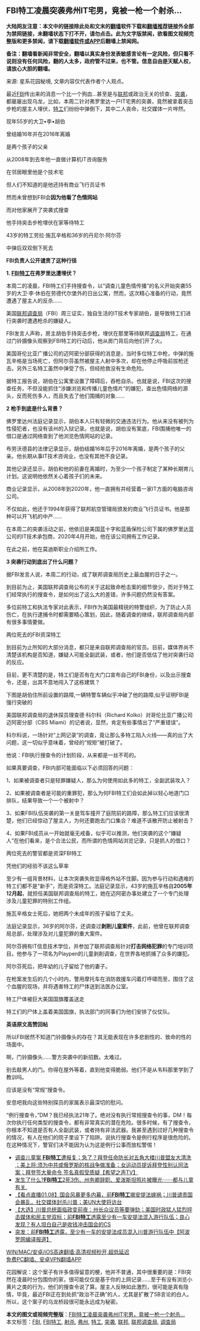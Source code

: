  <h2>FBI特工凌晨突袭弗州IT宅男，竟被一枪一个射杀…</h2> <p class="notice"><b>大陆网友注意：本文中的链接除此处和文末的<a href="https://github.com/bannedbook/fanqiang" >翻墙</a>软件下载和<a href="https://github.com/killgcd/justmysocks/blob/master/README.md">翻墙推荐</a>链接外全部为禁网链接，未翻墙状态下打不开，请勿点击。此为文字版禁闻，欲看图文视频完整版和更多禁闻，请下载<a href="https://github.com/bannedbook/fanqiang">翻墙软件或APP</a>后翻墙上禁闻网。</p><p>备注：翻墙看新闻非常安全，翻墙以真实身份发表敏感言论有一定风险，但只看不说则没有任何风险，翻的人太多，政府管不过来，也不管。信息自由是天赋人权，请放心大胆的翻墙。</b></p>  <div class="entry"> <p></p> <p>来源: 星系花园秘境, 文章内容仅代表作者个人观点。</p> <p>最近<a href="https://www.bannedbook.org/bnews/tag/fbi/" class="st_tag internal_tag" rel="tag" title="标签 FBI 下的日志">FBI</a>传出来的消息一个比一个狗血…甚至是与<a href="https://www.bannedbook.org/bnews/tag/%E8%81%94%E9%82%A6/" class="st_tag internal_tag" rel="tag" title="标签 联邦 下的日志">联邦</a>或政治无关的侦查、<a href="https://www.bannedbook.org/bnews/tag/%E7%AA%81%E8%A2%AD/" class="st_tag internal_tag" rel="tag" title="标签 突袭 下的日志">突袭</a>，都屡屡出现乌龙，比如，本周二针对弗罗里达一户IT宅男的突袭，竟然被拿着突击步枪的屋主人埋伏，<a href="https://www.bannedbook.org/bnews/tag/%e7%89%b9%e5%b7%a5/" class="st_tag internal_tag" rel="tag" title="标签 特工 下的日志">特工</a>们纷纷中弹倒下，其中二人丧命，社交媒体一片哗然。</p> <p>现年55岁的大卫•李•胡伯</p> <p>曾结婚16年并在2016年离婚</p> <p>是两个孩子的父亲</p> <p>从2008年到去年他一直做计算机IT咨询服务</p> <p>在邻居眼里他是个技术宅</p> <p>但人们不知道的是他还持有商业飞行员证书</p> <p>然而未曾想到FBI会<strong style="font-weight: 600;">因为他看了色情网站</strong></p> <p>而对他家展开了突袭式搜查</p> <p>他手持突击步枪埋伏在家等待特工</p> <p>43岁的特工劳拉·施瓦辛格和36岁的丹尼尔·阿尔芬</p> <p>中弹后双双倒下死去</p> <p><strong style="font-weight: 600;">FBI负责人公开谴责了这种行径</strong></p> <p></p> <p><strong>1. <a href="https://www.bannedbook.org/bnews/tag/fbi%e7%89%b9%e5%b7%a5/" class="st_tag internal_tag" rel="tag" title="标签 FBI特工 下的日志">FBI特工</a>在弗罗里达遭埋伏？</strong></p> <p>本周二的凌晨，FBI特工们手持搜查令，以“调查儿童色情传播”的名义开始突袭55岁的大卫·李·休伯在劳德代尔堡外的日出公寓，然而，这次精心准备的行动，竟然遭遇了屋主人的反杀……</p> <p></p> <p>美国<a href="https://www.bannedbook.org/bnews/tag/%e8%81%94%e9%82%a6%e8%b0%83%e6%9f%a5%e5%b1%80/" class="st_tag internal_tag" rel="tag" title="标签 联邦调查局 下的日志">联邦调查局</a>（FBI）周三证实，独自生活的IT技术专家胡伯，是导致特工们进行突袭时遭遇枪杀的嫌疑人。</p>  <p>FBI发言人声称，房主胡伯手持突击步枪，埋伏在那里等待联邦<a href="https://www.bannedbook.org/bnews/tag/%E8%B0%83%E6%9F%A5%E5%B1%80/" class="st_tag internal_tag" rel="tag" title="标签 调查局 下的日志">调查局</a>特工，在通过门铃摄像头观察到FBI特工的行动后，他从房门背后向他们开了火。</p> <p></p> <p>美国哥伦比亚广播公司的迈阿密分部获得的消息是，当时多位特工中枪，中弹的施瓦辛格是当场死亡，但阿尔芬虽然被屋主人射中多次，却在他停止呼吸前拔枪还击。另外三名特工虽然中弹受了伤，但经抢救没有生命危险。</p> <p>据特工报告说，胡伯在公寓里设置了障碍后，吞枪自杀。也就是说，FBI这次的搜查任务，不但没能抓住“涉嫌浏览和传播儿童色情片”的嫌犯，查出色情网络的源头，反而死伤多人，而且失去了他们围捕的对象……</p> <p><strong>2 枪手到底是什么背景？</strong></p> <p>佛罗里达州法庭记录显示，胡伯本人只有轻微的交通违法行为。他从来没有被列为性侵犯者，也没有该州的入狱记录。也就是说，胡伯没有案底，FBI围捕他唯一的借口是通过网络查到了他浏览色情网站的记录。</p> <p></p> <p>布劳沃德县的法律记录显示，胡伯结婚16年后于2016年离婚，是两个孩子的父亲。他长期从事IT技术咨询业，也没有其他不良记录。</p> <p></p> <p>其他记录还显示，胡伯和他的前妻在离婚时，为至少一个孩子制定了某种长期育儿计划。这说明他依然关心着孩子们的未来。</p> <p>商业记录显示，从2008年到2020年，他一直拥有并经营着一家IT方面的电脑咨询公司。</p> <p>不仅如此，他还于1994年获得了联邦航空管理局颁发的商业飞行员证书。他是那种可以开飞机的中产……</p> <p></p> <p>在本周二的突袭活动之前，他依旧是美国蓝十字和蓝盾保险公司下属的佛罗里达蓝公司的IT技术承包商，2020年4月开始，他在该公司拥有工作记录。</p> <p>在此之前，他在莫迪斯职业介绍所工作。</p> <p></p> <p><strong>3 突袭行动到底出了什么问题？</strong></p> <p>据FBI发言人说，本周二的行动，成了联邦调查局历史上最血腥的日子之一。</p> <p>到目前为止，美国联邦调查局公布的关于这起致命枪击案的细节很少，而对于特工们经常执行的搜查令，是如何出了这么大的差错，许多问题仍然没有答案。</p> <p></p>  <p>多位前特工和执法专家对此表示，FBI作为美国最精锐的特警组织，为了防止人员伤亡，在执行逮捕令时都需要精心策划，因此，随着调查的继续，联邦调查局内部有很多事情要做。</p> <p>两位死去的FBI资深特工<br /> </p> <p>到目前为止所知的大部分消息，都只是来自联邦调查局的官员。目前，媒体界尚不清楚该机构是否知道，嫌疑人可能全副武装，或者，他们是否低估了他对突袭行动的反应。</p> <p>目前，更不清楚的是，特工们是否有在大门口宣布自己的FBI身份，以及出示搜查令，还是，出其不意地闯入了这栋建筑？</p> <p>下图是胡伯住所前设置的路障,一辆特警车辆似乎冲破了他的路障,似乎证明FBI是强行突破的<br /> </p> <p>美国联邦调查局的退休探员理查德·科尔科（Richard Kolko）对哥伦比亚广播公司迈阿密分部（CBS Miami）的记者说，显然，肯定有些事情出了“严重错误”。</p> <p>科尔科说，一场针对“上网记录”的调查，竟让那么多特工陷入火线——真的出了大问题，这一切似乎意味着，曾经的“规矩”被打破了。</p> <p>他说：FBI执行搜查令的计划阶段，从来都是一丝不苟的。</p> <p></p> <p>如果真要调查，FBI内部可能面临以下必须回答的问题：</p> <p>1、如果被调查者只是轻罪嫌疑人，那么为何使用如此多的特工，全副武装攻入？</p> <p>2、如果被调查者是可能的重罪犯，那么为何FBI特工们会如此掉以轻心地道门口排队，结果导致一个一个被射中？</p> <p>3、如果FBI队伍突袭的第一关是驾车撞开了庭院前的路障，那么特工们应该很清楚，他们已经惊动了屋主人，为何还要跑去门口集合？难道不该散开防止被射击？</p> <p>4、如果FBI成员从一开始就毫无戒备，似乎可以推测，他们突袭的这个“嫌疑人”在他们看来，是个合法公民，而所谓的色情网站浏览记录，只是抓人的借口？</p> <p>两位死去的警官都是资深FBI特工</p> <p>凭他们的经验不该这么草率</p> <p></p> <p>至少有一组背景材料，让本次突袭失败显得格外站不住脚。因为参与行动和遇难的特工们都不是“新手”，而是资深特工。法庭记录显示，43岁的施瓦辛格自<strong style="font-weight: 600;">2005年12月起</strong>，就担任美国联邦调查局的特工，她在迈阿密办事处建立了一个专门处理涉及儿童犯罪的特别工作组。</p> <p>施瓦辛格女士死后，她把两个未成年的孩子留给了丈夫。</p> <p>法庭记录显示，36岁的阿尔芬，还调查过<strong style="font-weight: 600;">剥削儿童案件</strong>，此前，他曾在联邦调查局总部，处理涉及对儿童犯罪的重大案件。</p>  <p>阿尔芬拥有IT信息技术学位，并参加了联邦调查局针对<strong style="font-weight: 600;">打击网络犯罪</strong>的专门培训项目。他参与了一项名为Playpen的儿童剥削调查，在世界各地抓捕了众多的嫌犯。</p> <p>阿尔芬死后，把年幼的儿子留给了他的妻子。</p> <p>在枪案发生后的几个小时内，警用摩托车在消防救援车闪着灯呼啸而至，围住了这个血腥的现场，并将遇害特工的尸体送到法医办公室。</p> <p>特工尸体被巨大美国国旗覆盖送走</p> <p></p> <p>特工们的尸体上盖着美国国旗，执法部门的同事们为他们安排了仪仗队。</p> <p><strong style="font-weight: 600;">英语原文高赞回帖</strong></p> <p></p> <p>所以FBI居然不知道门铃摄像头的存在？其无能表现在许多悲剧性的、致命的性的场面中。</p> <p></p> <p>啊，门铃摄像头……警方突袭中的新招数。太难过。</p> <p></p> <p>别去敲男人的门。你得在屋外等着，直到他变得脆弱。他们不是从韦科那里学到了教训吗。</p> <p></p> <p>应该是没有“常规”搜查令。</p> <p></p> <p>安息吧我向这些特别探员的家属表示最深切的慰问。</p> <p></p> <p>“例行搜查令，”DM？我已经执法21年了。绝对没有执行常规搜查令的事，DM！每次你执行任何类型的搜查令，都有非常真实的潜在危险。很多时候，有了搜查令，你根本不知道是否有人全副武装，或者持有非法武器。我甚至遇到过好几种搜查令的情况，有人在他们的院子里设下了陷阱。说执行搜查令是例行程序是很危险的。在这种情况下，警官们决不能因为认为这是例行公事而放松警惕！</p> <ul class='op-related-articles' title='相关阅读'> <li><a href='https://www.bannedbook.org/bnews/cbnews/20210204/1480928.html' target='_blank'>调查儿童案  <b>FBI特工</b>遭报复；急了？拜登任命防长对五角大楼川普盟友大清洗 ；美上将:须为中共或俄罗斯的核战争做准备；女运动员提诉拜登性别认同法案；拜登签大量命令 签名真假受质疑【希望之声TV】</a></li> <li><a href='https://www.bannedbook.org/bnews/bannedvideo/20210203/1480543.html' target='_blank'>发生了什么?<b>FBI特工</b>2死3伤、州务卿辞职、爱泼斯坦照片被曝光⋯⋯都与儿童有关.</a></li> <li><a href='https://www.bannedbook.org/bnews/bannedvideo/20210109/1463927.html' target='_blank'>【看点直播01.08】国会风暴更多内幕，前<b>FBI特工</b>揭安提法嫁祸；川普谴责国会暴乱，社交媒体封杀川普；美UN大使将访台</a></li> <li><a href='https://www.bannedbook.org/bnews/bannedvideo/20210108/1463194.html' target='_blank'>【大选】川普总统面临政变前夜：州长众议员等要弹劾；美国时政猛人猛烈抨击媒体和民主党双标；前<b>FBI特工</b>透露至少有一车安提法混入游行队伍；良心发现？有人坦白自己是收钱冲击国会的CS</a></li> <li><a href='https://www.bannedbook.org/bnews/cnnews/20210107/1463001.html' target='_blank'>突发：前<b>FBI特工</b>透露，至少有一车的安提法成员混入川普游行队伍中【阿波罗网编译报道】</a></li> </ul> <p class="texttj"> <a href="https://github.com/bannedbook/fanqiang/wiki/V2ray%E6%9C%BA%E5%9C%BA" target="_blank">WIN/MAC/安卓/iOS高速翻墙:高清视频秒开,超低延迟</a><br/> <a href="https://github.com/bannedbook/fanqiang/wiki/%E7%A6%81%E9%97%BB%E7%BD%91%E5%AE%89%E5%8D%93%E7%BF%BB%E5%A2%99%E6%96%B0%E9%97%BBAPP" target="_blank">免费PC翻墙、安卓VPN翻墙APP</a></p><p>花园解说：这个案子有许多值得留意的梗，他并不普通，其中很重要的是：FBI突然在凌晨时分包围你的家，很可能仅仅是基于你的上网记录……至于有没有浏览小黄片之类的行为，他们的搜查令说了算。屋主人反映如此激烈，很可能是真有隐情，毕竟，最近FBI正在到处抓“政治不正确”的人，尤其是扩散了5B言论的白人。所以，这个案子的乌龙桥段很可能永远成为秘密。</p> <a name='sharetosocial'></a>       <div><b>本文的图文或视频完整版</b>：<a href='https://www.bannedbook.org/bnews/comments/20210204/1481326.html'>FBI特工凌晨突袭弗州IT宅男，竟被一枪一个射杀…</a></div>  </div><!--END ENTRY--> <div class="postfooter"> <div>本文标签：<a href="https://www.bannedbook.org/bnews/tag/fbi/" rel="tag">FBI</a>, <a href="https://www.bannedbook.org/bnews/tag/fbi%e7%89%b9%e5%b7%a5/" rel="tag">FBI特工</a>, <a href="https://www.bannedbook.org/bnews/tag/%E5%B0%84%E6%9D%80/" rel="tag">射杀</a>, <a href="https://www.bannedbook.org/bnews/tag/%E5%BC%97%E5%B7%9E/" rel="tag">弗州</a>, <a href="https://www.bannedbook.org/bnews/tag/%e7%89%b9%e5%b7%a5/" rel="tag">特工</a>, <a href="https://www.bannedbook.org/bnews/tag/%E7%AA%81%E8%A2%AD/" rel="tag">突袭</a>, <a href="https://www.bannedbook.org/bnews/tag/%E8%81%94%E9%82%A6/" rel="tag">联邦</a>, <a href="https://www.bannedbook.org/bnews/tag/%e8%81%94%e9%82%a6%e8%b0%83%e6%9f%a5%e5%b1%80/" rel="tag">联邦调查局</a>, <a href="https://www.bannedbook.org/bnews/tag/%E8%B0%83%E6%9F%A5%E5%B1%80/" rel="tag">调查局</a></div>  </div><!--END POSTFOOTER--> 